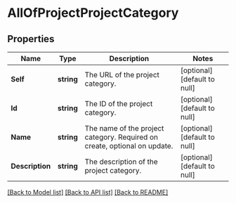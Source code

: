 # AllOfProjectProjectCategory

## Properties
Name | Type | Description | Notes
------------ | ------------- | ------------- | -------------
**Self** | **string** | The URL of the project category. | [optional] [default to null]
**Id** | **string** | The ID of the project category. | [optional] [default to null]
**Name** | **string** | The name of the project category. Required on create, optional on update. | [optional] [default to null]
**Description** | **string** | The description of the project category. | [optional] [default to null]

[[Back to Model list]](../README.md#documentation-for-models) [[Back to API list]](../README.md#documentation-for-api-endpoints) [[Back to README]](../README.md)


